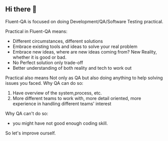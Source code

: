 ## Hi there 👋

Fluent-QA is focused on doing Development/QA/Software Testing practical.

Practical in Fluent-QA means:

- Different circumstances, different solutions
- Embrace existing tools and ideas to solve your real problem
- Embrace new ideas, where are new ideas coming from? New Reality, whether it is good or bad. 
- No Perfect solution only trade-off
- Better understanding of both reality and tech to work out

Practical also means Not only as QA but also doing anything to help solving issues you faced. 
Why QA can do so:
1. Have overview of the system,process, etc.
2. More different teams to work with, more detail oriented, more experience in handling different teams' interest

Why QA can't do so:

-  you might have not good enough coding skill.

So let's improve ourself.

<!--

**Here are some ideas to get you started:**

🙋‍♀️ A short introduction - what is your organization all about?
🌈 Contribution guidelines - how can the community get involved?
👩‍💻 Useful resources - where can the community find your docs? Is there anything else the community should know?
🍿 Fun facts - what does your team eat for breakfast?
🧙 Remember, you can do mighty things with the power of [Markdown](https://docs.github.com/github/writing-on-github/getting-started-with-writing-and-formatting-on-github/basic-writing-and-formatting-syntax)
-->
